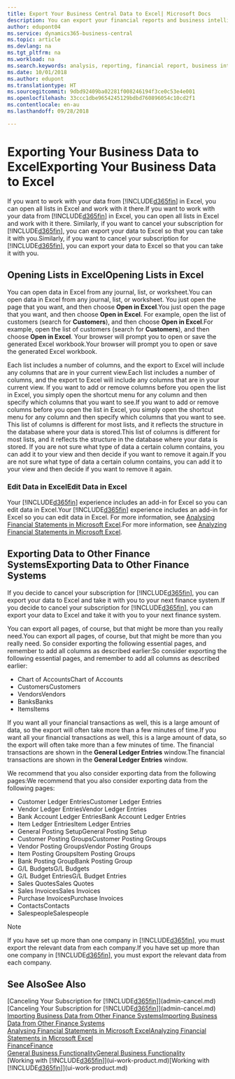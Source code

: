 ```yaml
---
title: Export Your Business Central Data to Excel| Microsoft Docs
description: You can export your financial reports and business intelligence data from Business Central  to Excel, or open your data in Excel.
author: edupont04
ms.service: dynamics365-business-central
ms.topic: article
ms.devlang: na
ms.tgt_pltfrm: na
ms.workload: na
ms.search.keywords: analysis, reporting, financial report, business intelligence, BI, Excel
ms.date: 10/01/2018
ms.author: edupont
ms.translationtype: HT
ms.sourcegitcommit: 9dbd92409ba02281f008246194f3ce0c53e4e001
ms.openlocfilehash: 33ccc1dbe9654245129bdbd760896054c10cd2f1
ms.contentlocale: en-au
ms.lasthandoff: 09/28/2018

---
```

# <a name="exporting-your-business-data-to-excel"></a><span data-ttu-id="99ea9-103">Exporting Your Business Data to Excel</span><span class="sxs-lookup"><span data-stu-id="99ea9-103">Exporting Your Business Data to Excel</span></span>
<span data-ttu-id="99ea9-104">If you want to work with your data from [!INCLUDE[d365fin](includes/d365fin_md.md)] in Excel, you can open all lists in Excel and work with it there.</span><span class="sxs-lookup"><span data-stu-id="99ea9-104">If you want to work with your data from [!INCLUDE[d365fin](includes/d365fin_md.md)] in Excel, you can open all lists in Excel and work with it there.</span></span> <span data-ttu-id="99ea9-105">Similarly, if you want to cancel your subscription for [!INCLUDE[d365fin](includes/d365fin_md.md)], you can export your data to Excel so that you can take it with you.</span><span class="sxs-lookup"><span data-stu-id="99ea9-105">Similarly, if you want to cancel your subscription for [!INCLUDE[d365fin](includes/d365fin_md.md)], you can export your data to Excel so that you can take it with you.</span></span>

## <a name="opening-lists-in-excel"></a><span data-ttu-id="99ea9-106">Opening Lists in Excel</span><span class="sxs-lookup"><span data-stu-id="99ea9-106">Opening Lists in Excel</span></span>
<span data-ttu-id="99ea9-107">You can open data in Excel from any journal, list, or worksheet.</span><span class="sxs-lookup"><span data-stu-id="99ea9-107">You can open data in Excel from any journal, list, or worksheet.</span></span> <span data-ttu-id="99ea9-108">You just open the page that you want, and then choose **Open in Excel**.</span><span class="sxs-lookup"><span data-stu-id="99ea9-108">You just open the page that you want, and then choose **Open in Excel**.</span></span> <span data-ttu-id="99ea9-109">For example, open the list of customers (search for **Customers**), and then choose **Open in Excel**.</span><span class="sxs-lookup"><span data-stu-id="99ea9-109">For example, open the list of customers (search for **Customers**), and then choose **Open in Excel**.</span></span> <span data-ttu-id="99ea9-110">Your browser will prompt you to open or save the generated Excel workbook.</span><span class="sxs-lookup"><span data-stu-id="99ea9-110">Your browser will prompt you to open or save the generated Excel workbook.</span></span>  

<span data-ttu-id="99ea9-111">Each list includes a number of columns, and the export to Excel will include any columns that are in your current view.</span><span class="sxs-lookup"><span data-stu-id="99ea9-111">Each list includes a number of columns, and the export to Excel will include any columns that are in your current view.</span></span> <span data-ttu-id="99ea9-112">If you want to add or remove columns before you open the list in Excel, you simply open the shortcut menu for any column and then specify which columns that you want to see.</span><span class="sxs-lookup"><span data-stu-id="99ea9-112">If you want to add or remove columns before you open the list in Excel, you simply open the shortcut menu for any column and then specify which columns that you want to see.</span></span> <span data-ttu-id="99ea9-113">This list of columns is different for most lists, and it reflects the structure in the database where your data is stored.</span><span class="sxs-lookup"><span data-stu-id="99ea9-113">This list of columns is different for most lists, and it reflects the structure in the database where your data is stored.</span></span> <span data-ttu-id="99ea9-114">If you are not sure what type of data a certain column contains, you can add it to your view and then decide if you want to remove it again.</span><span class="sxs-lookup"><span data-stu-id="99ea9-114">If you are not sure what type of data a certain column contains, you can add it to your view and then decide if you want to remove it again.</span></span>  

### <a name="edit-data-in-excel"></a><span data-ttu-id="99ea9-115">Edit Data in Excel</span><span class="sxs-lookup"><span data-stu-id="99ea9-115">Edit Data in Excel</span></span>
<span data-ttu-id="99ea9-116">Your [!INCLUDE[d365fin](includes/d365fin_md.md)] experience includes an add-in for Excel so you can edit data in Excel.</span><span class="sxs-lookup"><span data-stu-id="99ea9-116">Your [!INCLUDE[d365fin](includes/d365fin_md.md)] experience includes an add-in for Excel so you can edit data in Excel.</span></span> <span data-ttu-id="99ea9-117">For more information, see [Analysing Financial Statements in Microsoft Excel](finance-analyze-excel.md).</span><span class="sxs-lookup"><span data-stu-id="99ea9-117">For more information, see [Analyzing Financial Statements in Microsoft Excel](finance-analyze-excel.md).</span></span>  

## <a name="exporting-data-to-other-finance-systems"></a><span data-ttu-id="99ea9-118">Exporting Data to Other Finance Systems</span><span class="sxs-lookup"><span data-stu-id="99ea9-118">Exporting Data to Other Finance Systems</span></span>
<span data-ttu-id="99ea9-119">If you decide to cancel your subscription for [!INCLUDE[d365fin](includes/d365fin_md.md)], you can export your data to Excel and take it with you to your next finance system.</span><span class="sxs-lookup"><span data-stu-id="99ea9-119">If you decide to cancel your subscription for [!INCLUDE[d365fin](includes/d365fin_md.md)], you can export your data to Excel and take it with you to your next finance system.</span></span>  

<span data-ttu-id="99ea9-120">You can export all pages, of course, but that might be more than you really need.</span><span class="sxs-lookup"><span data-stu-id="99ea9-120">You can export all pages, of course, but that might be more than you really need.</span></span> <span data-ttu-id="99ea9-121">So consider exporting the following essential pages, and remember to add all columns as described earlier:</span><span class="sxs-lookup"><span data-stu-id="99ea9-121">So consider exporting the following essential pages, and remember to add all columns as described earlier:</span></span>  

* <span data-ttu-id="99ea9-122">Chart of Accounts</span><span class="sxs-lookup"><span data-stu-id="99ea9-122">Chart of Accounts</span></span>  
* <span data-ttu-id="99ea9-123">Customers</span><span class="sxs-lookup"><span data-stu-id="99ea9-123">Customers</span></span>  
* <span data-ttu-id="99ea9-124">Vendors</span><span class="sxs-lookup"><span data-stu-id="99ea9-124">Vendors</span></span>  
* <span data-ttu-id="99ea9-125">Banks</span><span class="sxs-lookup"><span data-stu-id="99ea9-125">Banks</span></span>  
* <span data-ttu-id="99ea9-126">Items</span><span class="sxs-lookup"><span data-stu-id="99ea9-126">Items</span></span>  

<span data-ttu-id="99ea9-127">If you want all your financial transactions as well, this is a large amount of data, so the export will often take more than a few minutes of time.</span><span class="sxs-lookup"><span data-stu-id="99ea9-127">If you want all your financial transactions as well, this is a large amount of data, so the export will often take more than a few minutes of time.</span></span> <span data-ttu-id="99ea9-128">The financial transactions are shown in the **General Ledger Entries** window.</span><span class="sxs-lookup"><span data-stu-id="99ea9-128">The financial transactions are shown in the **General Ledger Entries** window.</span></span>  

<span data-ttu-id="99ea9-129">We recommend that you also consider exporting data from the following pages:</span><span class="sxs-lookup"><span data-stu-id="99ea9-129">We recommend that you also consider exporting data from the following pages:</span></span>  

* <span data-ttu-id="99ea9-130">Customer Ledger Entries</span><span class="sxs-lookup"><span data-stu-id="99ea9-130">Customer Ledger Entries</span></span>  
* <span data-ttu-id="99ea9-131">Vendor Ledger Entries</span><span class="sxs-lookup"><span data-stu-id="99ea9-131">Vendor Ledger Entries</span></span>  
* <span data-ttu-id="99ea9-132">Bank Account Ledger Entries</span><span class="sxs-lookup"><span data-stu-id="99ea9-132">Bank Account Ledger Entries</span></span>  
* <span data-ttu-id="99ea9-133">Item Ledger Entries</span><span class="sxs-lookup"><span data-stu-id="99ea9-133">Item Ledger Entries</span></span>  
* <span data-ttu-id="99ea9-134">General Posting Setup</span><span class="sxs-lookup"><span data-stu-id="99ea9-134">General Posting Setup</span></span>  
* <span data-ttu-id="99ea9-135">Customer Posting Groups</span><span class="sxs-lookup"><span data-stu-id="99ea9-135">Customer Posting Groups</span></span>  
* <span data-ttu-id="99ea9-136">Vendor Posting Groups</span><span class="sxs-lookup"><span data-stu-id="99ea9-136">Vendor Posting Groups</span></span>  
* <span data-ttu-id="99ea9-137">Item Posting Groups</span><span class="sxs-lookup"><span data-stu-id="99ea9-137">Item Posting Groups</span></span>  
* <span data-ttu-id="99ea9-138">Bank Posting Group</span><span class="sxs-lookup"><span data-stu-id="99ea9-138">Bank Posting Group</span></span>  
* <span data-ttu-id="99ea9-139">G/L Budgets</span><span class="sxs-lookup"><span data-stu-id="99ea9-139">G/L Budgets</span></span>  
* <span data-ttu-id="99ea9-140">G/L Budget Entries</span><span class="sxs-lookup"><span data-stu-id="99ea9-140">G/L Budget Entries</span></span>  
* <span data-ttu-id="99ea9-141">Sales Quotes</span><span class="sxs-lookup"><span data-stu-id="99ea9-141">Sales Quotes</span></span>  
* <span data-ttu-id="99ea9-142">Sales Invoices</span><span class="sxs-lookup"><span data-stu-id="99ea9-142">Sales Invoices</span></span>  
* <span data-ttu-id="99ea9-143">Purchase Invoices</span><span class="sxs-lookup"><span data-stu-id="99ea9-143">Purchase Invoices</span></span>  
* <span data-ttu-id="99ea9-144">Contacts</span><span class="sxs-lookup"><span data-stu-id="99ea9-144">Contacts</span></span>  
* <span data-ttu-id="99ea9-145">Salespeople</span><span class="sxs-lookup"><span data-stu-id="99ea9-145">Salespeople</span></span>  

> [!NOTE]  
>   <span data-ttu-id="99ea9-146">If you have set up more than one company in [!INCLUDE[d365fin](includes/d365fin_md.md)], you must export the relevant data from each company.</span><span class="sxs-lookup"><span data-stu-id="99ea9-146">If you have set up more than one company in [!INCLUDE[d365fin](includes/d365fin_md.md)], you must export the relevant data from each company.</span></span>

## <a name="see-also"></a><span data-ttu-id="99ea9-147">See Also</span><span class="sxs-lookup"><span data-stu-id="99ea9-147">See Also</span></span>
<span data-ttu-id="99ea9-148">[Canceling Your Subscription for [!INCLUDE[d365fin](includes/d365fin_md.md)]](admin-cancel.md)</span><span class="sxs-lookup"><span data-stu-id="99ea9-148">[Canceling Your Subscription for [!INCLUDE[d365fin](includes/d365fin_md.md)]](admin-cancel.md)</span></span>  
[<span data-ttu-id="99ea9-149">Importing Business Data from Other Finance Systems</span><span class="sxs-lookup"><span data-stu-id="99ea9-149">Importing Business Data from Other Finance Systems</span></span>](across-import-data-configuration-packages.md)  
[<span data-ttu-id="99ea9-150">Analysing Financial Statements in Microsoft Excel</span><span class="sxs-lookup"><span data-stu-id="99ea9-150">Analyzing Financial Statements in Microsoft Excel</span></span>](finance-analyze-excel.md)  
[<span data-ttu-id="99ea9-151">Finance</span><span class="sxs-lookup"><span data-stu-id="99ea9-151">Finance</span></span>](finance.md)  
[<span data-ttu-id="99ea9-152">General Business Functionality</span><span class="sxs-lookup"><span data-stu-id="99ea9-152">General Business Functionality</span></span>](ui-across-business-areas.md)  
<span data-ttu-id="99ea9-153">[Working with [!INCLUDE[d365fin](includes/d365fin_md.md)]](ui-work-product.md)</span><span class="sxs-lookup"><span data-stu-id="99ea9-153">[Working with [!INCLUDE[d365fin](includes/d365fin_md.md)]](ui-work-product.md)</span></span>  

